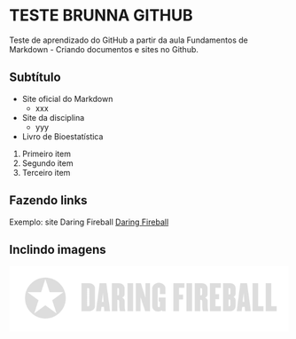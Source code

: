 # TESTE BRUNNA GITHUB
Teste de aprendizado do GitHub a partir da aula Fundamentos de Markdown - Criando documentos e sites no Github.
## Subtítulo

* Site oficial do Markdown
  * xxx
* Site da disciplina
  * yyy
* Livro de Bioestatística

1. Primeiro item
2. Segundo item
3. Terceiro item

## Fazendo links
Exemplo: site Daring Fireball
[Daring Fireball](https://daringfireball.net)

## Inclindo imagens
![texto alt](daringfireball.png)

